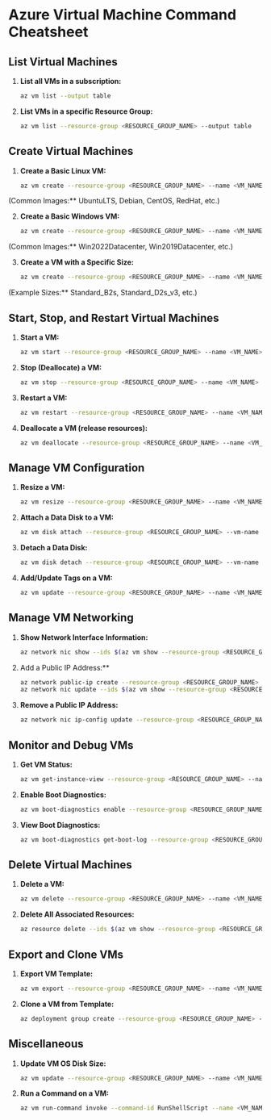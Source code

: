 # Azure Virtual Machine Command Cheatsheet

## List Virtual Machines

1. **List all VMs in a subscription:**

   ```bash
   az vm list --output table

2. **List VMs in a specific Resource Group:**

   ```bash
   az vm list --resource-group <RESOURCE_GROUP_NAME> --output table

## Create Virtual Machines
1. **Create a Basic Linux VM:**

   ```bash
   az vm create --resource-group <RESOURCE_GROUP_NAME> --name <VM_NAME> --image <IMAGE> --admin-username <USERNAME> --generate-ssh-keys

(Common Images:** UbuntuLTS, Debian, CentOS, RedHat, etc.)

2. **Create a Basic Windows VM:**

   ```bash
   az vm create --resource-group <RESOURCE_GROUP_NAME> --name <VM_NAME> --image <IMAGE> --admin-username <USERNAME> --admin-password <PASSWORD>

(Common Images:** Win2022Datacenter, Win2019Datacenter, etc.)

3. **Create a VM with a Specific Size:**

   ```bash
   az vm create --resource-group <RESOURCE_GROUP_NAME> --name <VM_NAME> --image <IMAGE> --size <VM_SIZE>

(Example Sizes:** Standard_B2s, Standard_D2s_v3, etc.)

## Start, Stop, and Restart Virtual Machines

1. **Start a VM:**

   ```bash
   az vm start --resource-group <RESOURCE_GROUP_NAME> --name <VM_NAME>

2. **Stop (Deallocate) a VM:**

   ```bash
   az vm stop --resource-group <RESOURCE_GROUP_NAME> --name <VM_NAME>

3. **Restart a VM:**

   ```bash
   az vm restart --resource-group <RESOURCE_GROUP_NAME> --name <VM_NAME>

4. **Deallocate a VM (release resources):**

   ```bash
   az vm deallocate --resource-group <RESOURCE_GROUP_NAME> --name <VM_NAME>

## Manage VM Configuration

1. **Resize a VM:**

   ```bash
   az vm resize --resource-group <RESOURCE_GROUP_NAME> --name <VM_NAME> --size <NEW_VM_SIZE>

2. **Attach a Data Disk to a VM:**

   ```bash
   az vm disk attach --resource-group <RESOURCE_GROUP_NAME> --vm-name <VM_NAME> --name <DISK_NAME>

3. **Detach a Data Disk:**

   ```bash
   az vm disk detach --resource-group <RESOURCE_GROUP_NAME> --vm-name <VM_NAME> --name <DISK_NAME>

4. **Add/Update Tags on a VM:**

   ```bash
   az vm update --resource-group <RESOURCE_GROUP_NAME> --name <VM_NAME> --set tags.<TAG_KEY>=<TAG_VALUE>

## Manage VM Networking

1. **Show Network Interface Information:**

   ```bash
   az network nic show --ids $(az vm show --resource-group <RESOURCE_GROUP_NAME> --name <VM_NAME> --query 'networkProfile.networkInterfaces[0].id' -o tsv)

2. Add a Public IP Address:**

   ```bash
   az network public-ip create --resource-group <RESOURCE_GROUP_NAME> --name <PUBLIC_IP_NAME>
   az network nic update --ids $(az vm show --resource-group <RESOURCE_GROUP_NAME> --name <VM_NAME> --query "networkProfile.networkInterfaces[0].id" -o tsv) --add ipConfigurations[0].publicIpAddress.id=$(az network public-ip show --resource-group <RESOURCE_GROUP_NAME> --name <PUBLIC_IP_NAME> --query id -o tsv)

3. **Remove a Public IP Address:**

   ```bash
   az network nic ip-config update --resource-group <RESOURCE_GROUP_NAME> --nic-name <NIC_NAME> --name <IP_CONFIG_NAME> --remove publicIpAddress

## Monitor and Debug VMs

1. **Get VM Status:**

   ```bash
   az vm get-instance-view --resource-group <RESOURCE_GROUP_NAME> --name <VM_NAME> --query instanceView.statuses -o table

2. **Enable Boot Diagnostics:**

   ```bash
   az vm boot-diagnostics enable --resource-group <RESOURCE_GROUP_NAME> --name <VM_NAME> --storage <STORAGE_ACCOUNT_NAME>

3. **View Boot Diagnostics:**

   ```bash
   az vm boot-diagnostics get-boot-log --resource-group <RESOURCE_GROUP_NAME> --name <VM_NAME>

## Delete Virtual Machines

1. **Delete a VM:**

   ```bash
   az vm delete --resource-group <RESOURCE_GROUP_NAME> --name <VM_NAME> --yes

2. **Delete All Associated Resources:**

   ```bash
   az resource delete --ids $(az vm show --resource-group <RESOURCE_GROUP_NAME> --name <VM_NAME> --query 'id' -o tsv)

## Export and Clone VMs

1. **Export VM Template:**

   ```bash
   az vm export --resource-group <RESOURCE_GROUP_NAME> --name <VM_NAME> --output json > vm-template.json

2. **Clone a VM from Template:**

   ```bash
   az deployment group create --resource-group <RESOURCE_GROUP_NAME> --template-file vm-template.json

## Miscellaneous

1. **Update VM OS Disk Size:**

   ```bash
   az vm update --resource-group <RESOURCE_GROUP_NAME> --name <VM_NAME> --set storageProfile.osDisk.diskSizeGb=<SIZE_IN_GB>

2. **Run a Command on a VM:**

   ```bash
   az vm run-command invoke --command-id RunShellScript --name <VM_NAME> --resource-group
